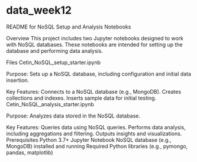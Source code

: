 # data_week12
README for NoSQL Setup and Analysis Notebooks

Overview
This project includes two Jupyter notebooks designed to work with NoSQL databases. These notebooks are intended for setting up the database and performing data analysis.

Files
Cetin_NoSQL_setup_starter.ipynb

Purpose: Sets up a NoSQL database, including configuration and initial data insertion.

Key Features:
Connects to a NoSQL database (e.g., MongoDB).
Creates collections and indexes.
Inserts sample data for initial testing.
Cetin_NoSQL_analysis_starter.ipynb

Purpose: Analyzes data stored in the NoSQL database.

Key Features:
Queries data using NoSQL queries.
Performs data analysis, including aggregations and filtering.
Outputs insights and visualizations.
Prerequisites
Python 3.7+
Jupyter Notebook
NoSQL database (e.g., MongoDB) installed and running
Required Python libraries (e.g., pymongo, pandas, matplotlib)
